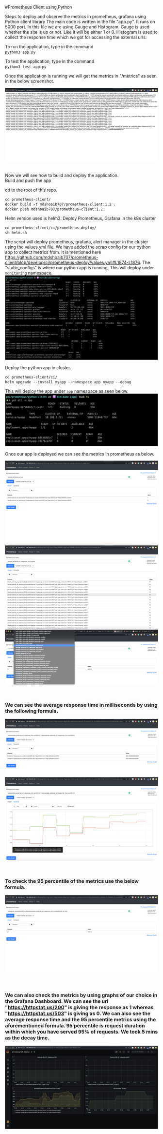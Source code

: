 #Prometheus Client using Python

Steps to deploy and observe the metrics in prometheus, grafana using Python client library
The main code is written in the file "app.py". It runs on 5000 port. In this file we are using Gauge and Histogram. Gauge is used whether the site is up or not. Like it will be either 1 or 0. Histogram is used to collect the response time which we got for accessing the external urls.

To run the application, type in the command <br />
`python3 app.py`

To test the application, type in the command <br />
`python3 test_app.py`

Once the application is running we will get the metrics in "/metrics" as seen in the below screenshot. <br />

![header image](https://github.com/mdshoaib707/prometheus-client/blob/develop/screenshots/app-metrics.png)

<br />
Now we will see how to build and deploy the application.

<br />
Build and push the app <br />

cd to the root of this repo. <br />

```
cd prometheus-client/
docker build -t mdshoaib707/prometheus-client:1.2 .
docker push mdshoaib707/prometheus-client:1.2
```

Helm version used is helm3.
Deploy Prometheus, Grafana in the k8s cluster
```
cd prometheus-client/ci/prometheus-deploy/
sh helm.sh
```
The script will deploy prometheus, grafana, alert manager in the cluster using the values.yml file. We have added the scrap config for our python app to collect metrics from. It is mentioned here https://github.com/mdshoaib707/prometheus-client/blob/develop/ci/prometheus-deploy/values.yml#L1874-L1876. The "static_configs" is where our python app is running. This will deploy under `monitoring` namespace. <br />
![header image](https://github.com/mdshoaib707/prometheus-client/blob/develop/screenshots/deployments-prometheus.png)

Deploy the python app in cluster.
```
cd prometheus-client/ci/
helm upgrade --install myapp --namespace app myapp --debug
```
This will deploy the app under `app` namespace as seen below. <br />
![header image](https://github.com/mdshoaib707/prometheus-client/blob/develop/screenshots/deployments-app.png)

Once our app is deployed we can see the metrics in prometheus as below. <br />

![header image](https://github.com/mdshoaib707/prometheus-client/blob/develop/screenshots/sample-url-up-prometheus.png)
![header image](https://github.com/mdshoaib707/prometheus-client/blob/develop/screenshots/prometheus-metrics.png)
![header image](https://github.com/mdshoaib707/prometheus-client/blob/develop/screenshots/prometheus-all-metrics.png)


<br /><h3><b>We can see the average response time in milliseconds by using the following formula.</b></h3>
![header image](https://github.com/mdshoaib707/prometheus-client/blob/develop/screenshots/average-response-duration.png)
![header image](https://github.com/mdshoaib707/prometheus-client/blob/develop/screenshots/average-response-5m-msec.png)

<br /><h3><b>To check the 95 percentile of the metrics use the below formula.</b></h3>
![header image](https://github.com/mdshoaib707/prometheus-client/blob/develop/screenshots/percent-95-quantile.png)

<br /><h3><b>We can also check the metrics by using graphs of our choice in the Grafana Dashboard. We can see the url "https://httpstat.us/200" is giving the response as 1 whereas "https://httpstat.us/503" is giving as 0. We can also see the average response time and the 95 percentile metrics using the aforementioned formula. 95 percentile is request duration within which you have served 95% of requests. We took 5 mins as the decay time.</b></h3>

![header image](https://github.com/mdshoaib707/prometheus-client/blob/develop/screenshots/grafana.png)

